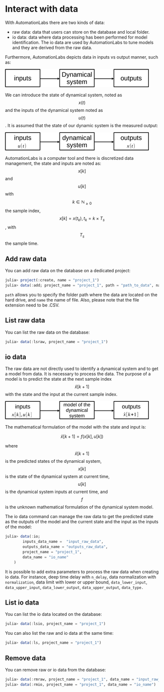 # Interact with data

With AutomationLabs there are two kinds of data:

* raw data: data that users can store on the database and local folder.
* io data: data where data processing has been performed for model identification. The io data are used by AutomationLabs to tune models and they are derived from the raw data.

Furthermore, AutomationLabs depicts data in inputs vs output manner, such as:

![image-dynamical-system-input-output](dynamical_system_inputs_outputs_data.png)

We can introduce the state of dynamical system, noted as $$x(t)$$ and the inputs of the dynamical system noted as $$u(t)$$. It is assumed that the state of our dynamic system is the measured output:

![image-dynamical-system-input-output-u-x](dynamical_system_inputs_outputs_data_x_u.png)

AutomationLabs is a computer tool and there is discretized data management, the state and inputs are noted as: $$x[k]$$and $$u[k]$$with $$k \in \mathbb{N}_{\ge 0}$$the sample index, $$x[k]=x(t_k), t_k = k \times T_s$$, with $$T_s$$the sample time.

## Add raw data

You can add raw data on the database on a dedicated project:

```julia
julia> project(:create, name = "project_1")
julia> data(:add; project_name = "project_1", path = "path_to_data", name = "data_inputs_m3h")
```

`path` allows you to specify the folder path where the data are located on the hard drive, and `name` the name of file. Also, please note that the file extension need to be .CSV.

## List raw data

You can list the raw data on the database:

```julia
julia> data(:lsraw, project_name = "project_1")
```

## io data

The raw data are not directly used to identify a dynamical system and to get a model from data. It is necessary to process the data. The purpose of a model is to predict the state at the next sample index $$\hat{x}[k+1]$$with the state and the input at the current sample index.

![model-dynamical-system](model_dynamical_system.png)

The mathematical formulation of the model with the state and input is:

```math
\hat{x}[k+1] = f(x[k], u[k])
```

where $$\hat{x}[k+1]$$ is the predicted states of the dynamical system, $$x[k]$$is the state of the dynamical system at current time, $$u[k]$$ is the dynamical system inputs at current time, and $$f$$is the unknown mathematical formulation of the dynamical system model.

The io data command can manage the raw data to get the predicted state as the outputs of the model and the current state and the input as the inputs of the model:

```julia
julia> data(:io;
        inputs_data_name =  "input_raw_data",
        outputs_data_name = "outputs_raw_data",
        project_name = "project_1", 
        data_name = "io_name"
    )
```

It is possible to add extra parameters to process the raw data when creating io data. For instance, deep time delay with `n_delay`, data normalization with `normalization`,  data limit with lower or upper bound, `data_lower_input`, `data_upper_input`, `data_lower_output`, `data_upper_output`_,_ `data_type.`

## List io data

You can list the io data located on the database:

```julia
julia> data(:lsio, project_name = "project_1")
```

You can also list the raw and io data at the same time:

```julia
julia> data(:ls, project_name = "project_1")
```

## Remove data

You can remove raw or io data from the database:

```julia
julia> data(:rmraw, project_name = "project_1", data_name = "input_raw_data")
julia> data(:rmio, project_name = "project_1", data_name = "io_name")
```
